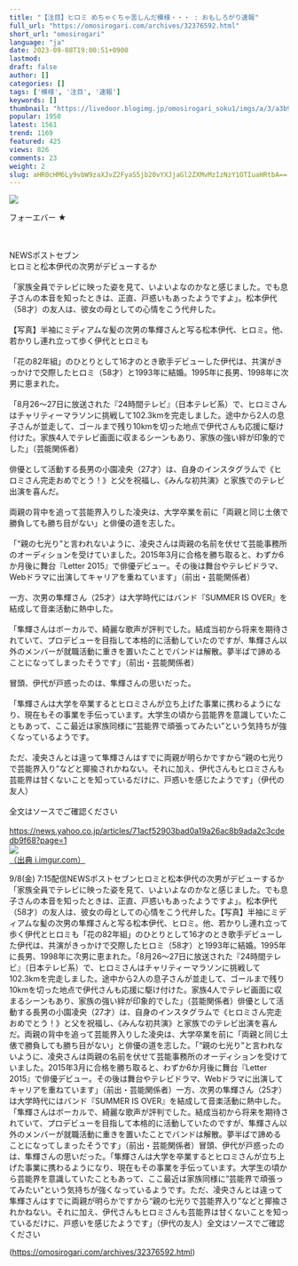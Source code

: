 ```yaml
---
title: "【注目】ヒロミ めちゃくちゃ苦しんだ模様・・・ : おもしろがり速報"
full_url: "https://omosirogari.com/archives/32376592.html"
short_url: "omosirogari"
language: "ja"
date: 2023-09-08T19:00:51+0900
lastmod: 
draft: false
author: []
categories: []
tags: ['模様', '注目', '速報']
keywords: []
thumbnail: "https://livedoor.blogimg.jp/omosirogari_soku1/imgs/a/3/a3b98e4a.jpg"
popular: 1950
latest: 1561
trend: 1169
featured: 425
views: 826
comments: 23
weight: 2
slug: aHR0cHM6Ly9vbW9zaXJvZ2FyaS5jb20vYXJjaGl2ZXMvMzIzNzY1OTIuaHRtbA==
---
```


![](https://livedoor.blogimg.jp/omosirogari_soku1/imgs/a/3/a3b98e4a.jpg)

<div><p>フォーエバー ★ </p><br> <br> NEWSポストセブン <br> ヒロミと松本伊代の次男がデビューするか <br> <br> 「家族全員でテレビに映った姿を見て、いよいよなのかなと感じました。でも息子さんの本音を知ったときは、正直、戸惑いもあったようですよ」。松本伊代（58才）の友人は、彼女の母としての心情をこう代弁した。 <br> <br> 【写真】半袖にミディアムな髪の次男の隼輝さんと写る松本伊代、ヒロミ。他、若かりし連れ立って歩く伊代とヒロミも <br> <br> 「花の82年組」のひとりとして16才のとき歌手デビューした伊代は、共演がきっかけで交際したヒロミ（58才）と1993年に結婚。1995年に長男、1998年に次男に恵まれた。 <br> <br> 「8月26～27日に放送された『24時間テレビ』（日本テレビ系）で、ヒロミさんはチャリティーマラソンに挑戦して102.3kmを完走しました。途中から2人の息子さんが並走して、ゴールまで残り10kmを切った地点で伊代さんも応援に駆け付けた。家族4人でテレビ画面に収まるシーンもあり、家族の強い絆が印象的でした」（芸能関係者） <br> <br> 俳優として活動する長男の小園凌央（27才）は、自身のインスタグラムで《ヒロミさん完走おめでとう！》と父を祝福し、《みんな初共演》と家族でのテレビ出演を喜んだ。 <br> <br> 両親の背中を追って芸能界入りした凌央は、大学卒業を前に「両親と同じ土俵で勝負しても勝ち目がない」と俳優の道を志した。 <br> <br> 「“親の七光り”と言われないように、凌央さんは両親の名前を伏せて芸能事務所のオーディションを受けていました。2015年3月に合格を勝ち取ると、わずか6か月後に舞台『Letter 2015』で俳優デビュー。その後は舞台やテレビドラマ、Webドラマに出演してキャリアを重ねています」（前出・芸能関係者） <br> <br> 一方、次男の隼輝さん（25才）は大学時代にはバンド『SUMMER IS OVER』を結成して音楽活動に熱中した。 <br> <br> 「隼輝さんはボーカルで、綺麗な歌声が評判でした。結成当初から将来を期待されていて、プロデビューを目指して本格的に活動していたのですが、隼輝さん以外のメンバーが就職活動に重きを置いたことでバンドは解散。夢半ばで諦めることになってしまったそうです」（前出・芸能関係者） <br> <br> 冒頭、伊代が戸惑ったのは、隼輝さんの思いだった。 <br> <br> 「隼輝さんは大学を卒業するとヒロミさんが立ち上げた事業に携わるようになり、現在もその事業を手伝っています。大学生の頃から芸能界を意識していたこともあって、ここ最近は家族同様に“芸能界で頑張ってみたい”という気持ちが強くなっているようです。 <br> <br> ただ、凌央さんとは違って隼輝さんはすでに両親が明らかですから“親の七光りで芸能界入り”などと揶揄されかねない。それに加え、伊代さんもヒロミさんも芸能界は甘くないことを知っているだけに、戸惑いを感じたようです」（伊代の友人） <br> <br> 全文はソースでご確認ください <br> <br> <a target='_blank' href='https://news.yahoo.co.jp/articles/71acf52903bad0a19a26ac8b9ada2c3cdedb9f68?page=1'>https://news.yahoo.co.jp/articles/71acf52903bad0a19a26ac8b9ada2c3cdedb9f68?page=1</a> <br> <a href='https://i.imgur.com/zNSrFW2.jpg' target='_blank' class='' id='img_1_1'><img src='https://livedoor.blogimg.jp/omosirogari_soku1/imgs/a/3/a3b98e4a.jpg'><br>（出典 i.imgur.com）<br></a> <p>9/8(金) 7:15配信NEWSポストセブンヒロミと松本伊代の次男がデビューするか「家族全員でテレビに映った姿を見て、いよいよなのかなと感じました。でも息子さんの本音を知ったときは、正直、戸惑いもあったようですよ」。松本伊代（58才）の友人は、彼女の母としての心情をこう代弁した。【写真】半袖にミディアムな髪の次男の隼輝さんと写る松本伊代、ヒロミ。他、若かりし連れ立って歩く伊代とヒロミも「花の82年組」のひとりとして16才のとき歌手デビューした伊代は、共演がきっかけで交際したヒロミ（58才）と1993年に結婚。1995年に長男、1998年に次男に恵まれた。「8月26～27日に放送された『24時間テレビ』（日本テレビ系）で、ヒロミさんはチャリティーマラソンに挑戦して102.3kmを完走しました。途中から2人の息子さんが並走して、ゴールまで残り10kmを切った地点で伊代さんも応援に駆け付けた。家族4人でテレビ画面に収まるシーンもあり、家族の強い絆が印象的でした」（芸能関係者）俳優として活動する長男の小園凌央（27才）は、自身のインスタグラムで《ヒロミさん完走おめでとう！》と父を祝福し、《みんな初共演》と家族でのテレビ出演を喜んだ。両親の背中を追って芸能界入りした凌央は、大学卒業を前に「両親と同じ土俵で勝負しても勝ち目がない」と俳優の道を志した。「“親の七光り”と言われないように、凌央さんは両親の名前を伏せて芸能事務所のオーディションを受けていました。2015年3月に合格を勝ち取ると、わずか6か月後に舞台『Letter 2015』で俳優デビュー。その後は舞台やテレビドラマ、Webドラマに出演してキャリアを重ねています」（前出・芸能関係者）一方、次男の隼輝さん（25才）は大学時代にはバンド『SUMMER IS OVER』を結成して音楽活動に熱中した。「隼輝さんはボーカルで、綺麗な歌声が評判でした。結成当初から将来を期待されていて、プロデビューを目指して本格的に活動していたのですが、隼輝さん以外のメンバーが就職活動に重きを置いたことでバンドは解散。夢半ばで諦めることになってしまったそうです」（前出・芸能関係者）冒頭、伊代が戸惑ったのは、隼輝さんの思いだった。「隼輝さんは大学を卒業するとヒロミさんが立ち上げた事業に携わるようになり、現在もその事業を手伝っています。大学生の頃から芸能界を意識していたこともあって、ここ最近は家族同様に“芸能界で頑張ってみたい”という気持ちが強くなっているようです。ただ、凌央さんとは違って隼輝さんはすでに両親が明らかですから“親の七光りで芸能界入り”などと揶揄されかねない。それに加え、伊代さんもヒロミさんも芸能界は甘くないことを知っているだけに、戸惑いを感じたようです」（伊代の友人）全文はソースでご確認ください</p></div>

(https://omosirogari.com/archives/32376592.html)
